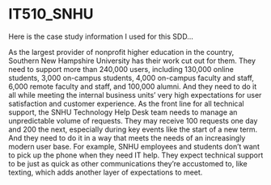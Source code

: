 # IT510_SNHU

Here is the case study information I used for this SDD...

As the largest provider of nonprofit higher education in the country,
Southern New Hampshire University has their work cut out for them.
They need to support more than 240,000 users, including 130,000
online students, 3,000 on-campus students, 4,000 on-campus faculty
and staff, 6,000 remote faculty and staff, and 100,000 alumni. And they
need to do it all while meeting the internal business units’ very high
expectations for user satisfaction and customer experience.
As the front line for all technical support, the SNHU Technology Help
Desk team needs to manage an unpredictable volume of requests.
They may receive 100 requests one day and 200 the next, especially
during key events like the start of a new term. And they need to do it
in a way that meets the needs of an increasingly modern user base.
For example, SNHU employees and students don’t want to pick up
the phone when they need IT help. They expect technical support to
be just as quick as other communications they’re accustomed to, like
texting, which adds another layer of expectations to meet.
